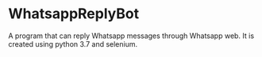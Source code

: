 # WhatsappReplyBot
A program that can reply Whatsapp messages through Whatsapp web. It is created using python 3.7 and selenium.
